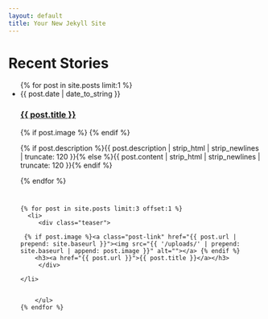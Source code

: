 ```yaml
---
layout: default
title: Your New Jekyll Site
---
```

<style>
.teasers {
	margin: 40px 0 0 0;
}

.teaser {
	float: left;
	width: 33%;
	box-sizing: border-box;
	padding: 0 30px;
	height: 450px;
}


@media only screen and (max-device-width : 800px) {
  .teaser {
    float: none;
    position: static;
    width: auto;
    height: auto;
  }
  
  </style>

<div id="articles">
  <h1 class="pageTitle">Recent Stories</h1>
  <ul class="posts noList">
    {% for post in site.posts limit:1 %}
      <li>
      	<span class="date">{{ post.date | date_to_string }}</span>
      	<h3><a href="{{ post.url }}">{{ post.title }}</a></h3>
	 {% if post.image %}<a class="post-link" href="{{ post.url | prepend: site.baseurl }}"><img src="{{ '/uploads/' | prepend: site.baseurl | append: post.image }}" alt=""></a> {% endif %}
      	<p class="description">{% if post.description %}{{ post.description  | strip_html | strip_newlines | truncate: 120 }}{% else %}{{ post.content | strip_html | strip_newlines | truncate: 120 }}{% endif %}</p>
      </li>
    {% endfor %}
    </ul>
    
  <div class="teasers">
  <ul class="posts noList">
 
    {% for post in site.posts limit:3 offset:1 %}
      <li>
         <div class="teaser">

	 {% if post.image %}<a class="post-link" href="{{ post.url | prepend: site.baseurl }}"><img src="{{ '/uploads/' | prepend: site.baseurl | append: post.image }}" alt=""></a> {% endif %}
      	<h3><a href="{{ post.url }}">{{ post.title }}</a></h3>
	     </div>      

	</li>
 

        </ul>
    {% endfor %}
 
  </div>

</div>
